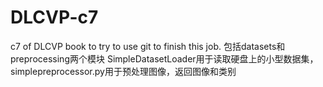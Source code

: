 # DLCVP-c7
c7 of DLCVP book
to try to use git to finish this job.
包括datasets和preprocessing两个模块
SimpleDatasetLoader用于读取硬盘上的小型数据集，simplepreprocessor.py用于预处理图像，返回图像和类别
